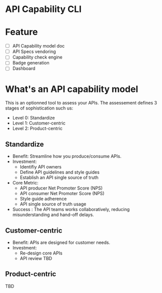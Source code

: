 # API Capability CLI

# Feature

- [ ] API Capability model doc
- [ ] API Specs vendoring
- [ ] Capability check engine
- [ ] Badge generation
- [ ] Dashboard

# What's an API capability model

This is an optionned tool to assess your APIs. The assessement defines 3 stages of sophistication such us:

- Level 0: Standardize
- Level 1: Customer-centric
- Level 2: Product-centric

## Standardize

- Benefit: Streamline how you produce/consume APIs.
- Investment:
  - Identifiy API owners
  - Define API guidelines and style guides
  - Establish an API single source of truth
- Core Metric:
  - API producer Net Promoter Score (NPS)
  - API consumer Net Promoter Score (NPS)
  - Style guide adherence
  - API single source of truth usage
- Success : The API teams works collaboratively, reducing misunderstanding and hand-off delays.

## Customer-centric

- Benefit: APIs are designed for customer needs.
- Investment:
  - Re-design core APIs
  - API review
    TBD

## Product-centric

TBD
